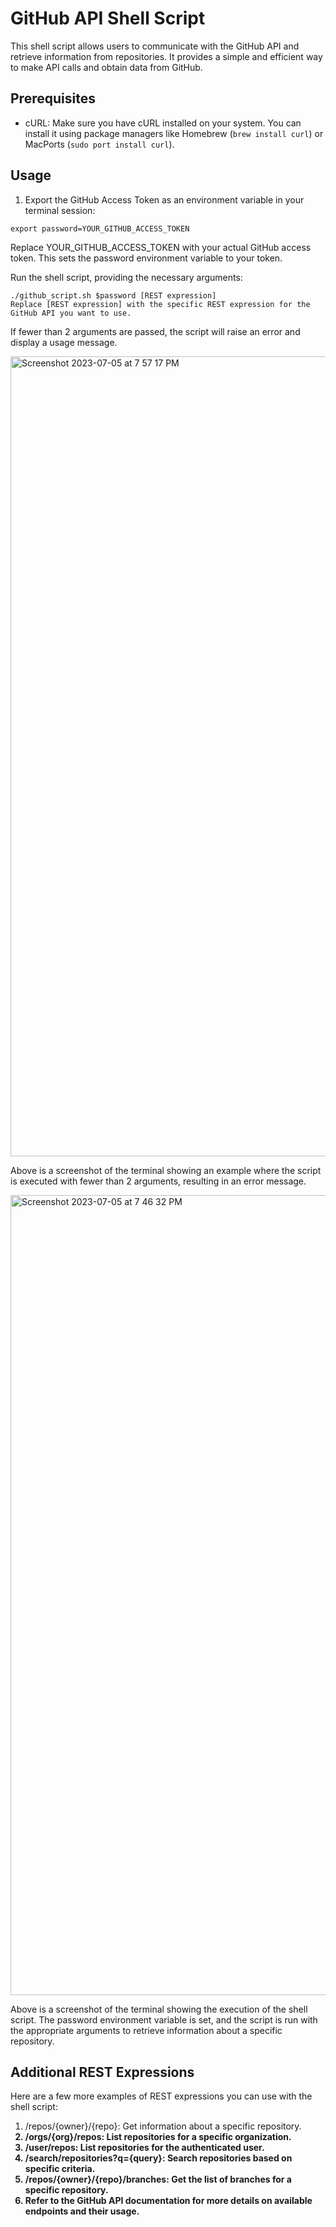 # GitHub API Shell Script

This shell script allows users to communicate with the GitHub API and retrieve information from repositories. It provides a simple and efficient way to make API calls and obtain data from GitHub.

## Prerequisites

- cURL: Make sure you have cURL installed on your system. You can install it using package managers like Homebrew (`brew install curl`) or MacPorts (`sudo port install curl`).

## Usage

1. Export the GitHub Access Token as an environment variable in your terminal session:
   
```shell
export password=YOUR_GITHUB_ACCESS_TOKEN
```

Replace YOUR_GITHUB_ACCESS_TOKEN with your actual GitHub access token. This sets the password environment variable to your token.

Run the shell script, providing the necessary arguments:

```shell
./github_script.sh $password [REST expression]
Replace [REST expression] with the specific REST expression for the GitHub API you want to use.
```

If fewer than 2 arguments are passed, the script will raise an error and display a usage message.

<img width="1280" alt="Screenshot 2023-07-05 at 7 57 17 PM" src="https://github.com/imsalmanmalik/GitHub-Api-Integration-Module/assets/121328365/f4b815dc-14ea-47e2-94a9-0ae69673ec3b">

Above is a screenshot of the terminal showing an example where the script is executed with fewer than 2 arguments, resulting in an error message.

<img width="1280" alt="Screenshot 2023-07-05 at 7 46 32 PM" src="https://github.com/imsalmanmalik/GitHub-Api-Integration-Module/assets/121328365/0eea9d27-96bd-4cb3-92ee-ea90e3f7ccf8">

Above is a screenshot of the terminal showing the execution of the shell script. The password environment variable is set, and the script is run with the appropriate arguments to retrieve information about a specific repository.

## Additional REST Expressions

Here are a few more examples of REST expressions you can use with the shell script:

1. /repos/{owner}/{repo}: Get information about a specific repository.<b>
2. /orgs/{org}/repos: List repositories for a specific organization.<b>
3. /user/repos: List repositories for the authenticated user.<b>
4. /search/repositories?q={query}: Search repositories based on specific criteria.<b>
5. /repos/{owner}/{repo}/branches: Get the list of branches for a specific repository.<b>
6. Refer to the GitHub API documentation for more details on available endpoints and their usage.<b>

